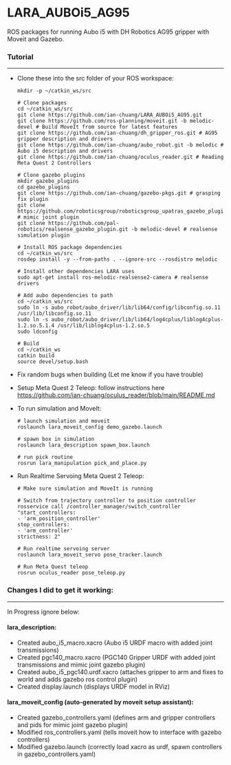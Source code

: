 # LARA_AUBOi5_AG95

ROS packages for running Aubo i5 with DH Robotics AG95 gripper with Moveit and Gazebo.

### Tutorial
---

* Clone these into the src folder of your ROS workspace:

  ```
  mkdir -p ~/catkin_ws/src
  
  # Clone packages
  cd ~/catkin_ws/src
  git clone https://github.com/ian-chuang/LARA_AUBOi5_AG95.git 
  git clone https://github.com/ros-planning/moveit.git -b melodic-devel # Build MoveIt from source for latest features
  git clone https://github.com/ian-chuang/dh_gripper_ros.git # AG95 gripper description and drivers
  git clone https://github.com/ian-chuang/aubo_robot.git -b melodic # Aubo i5 description and drivers
  git clone https://github.com/ian-chuang/oculus_reader.git # Reading Meta Quest 2 Controllers
  
  # Clone gazebo plugins
  mkdir gazebo_plugins
  cd gazebo_plugins
  git clone https://github.com/ian-chuang/gazebo-pkgs.git # grasping fix plugin
  git clone https://github.com/roboticsgroup/roboticsgroup_upatras_gazebo_plugins.git # mimic joint plugin
  git clone https://github.com/pal-robotics/realsense_gazebo_plugin.git -b melodic-devel # realsense simulation plugin
  
  # Install ROS package dependencies
  cd ~/catkin_ws/src
  rosdep install -y --from-paths . --ignore-src --rosdistro melodic
  
  # Install other dependencies LARA uses
  sudo apt-get install ros-melodic-realsense2-camera # realsense drivers
  
  # Add aubo dependencies to path
  cd ~/catkin_ws/src
  sudo ln -s aubo_robot/aubo_driver/lib/lib64/config/libconfig.so.11 /usr/lib/libconfig.so.11
  sudo ln -s aubo_robot/aubo_driver/lib/lib64/log4cplus/liblog4cplus-1.2.so.5.1.4 /usr/lib/liblog4cplus-1.2.so.5
  sudo ldconfig
  
  # Build
  cd ~/catkin_ws
  catkin build
  source devel/setup.bash
  ```
  
* Fix random bugs when building (Let me know if you have trouble)

* Setup Meta Quest 2 Teleop: follow instructions here https://github.com/ian-chuang/oculus_reader/blob/main/README.md

* To run simulation and MoveIt:

  ```
  # launch simulation and moveit 
  roslaunch lara_moveit_config demo_gazebo.launch
  
  # spawn box in simulation
  roslaunch lara_description spawn_box.launch
  
  # run pick routine
  rosrun lara_manipulation pick_and_place.py
  ```
  
* Run Realtime Servoing Meta Quest 2 Teleop:
  
  ```
  # Make sure simulation and MoveIt is running
  
  # Switch from trajectory controller to position controller
  rosservice call /controller_manager/switch_controller "start_controllers:
  - 'arm_position_controller'
  stop_controllers:
  - 'arm_controller'
  strictness: 2"
  
  # Run realtime servoing server
  roslaunch lara_moveit_servo pose_tracker.launch
  
  # Run Meta Quest teleop
  rosrun oculus_reader pose_teleop.py
  ```
  
### Changes I did to get it working:
---

In Progress ignore below:

#### lara_description:
* Created aubo_i5_macro.xacro (Aubo i5 URDF macro with added joint transmissions)
* Created pgc140_macro.xacro (PGC140 Gripper URDF with added joint transmissions and mimic joint gazebo plugin)
* Created aubo_i5_pgc140.urdf.xacro (attaches gripper to arm and fixes to world and adds gazebo ros control plugin)
* Created display.launch (displays URDF model in RViz)

#### lara_moveit_config (auto-generated by moveit setup assistant):
* Created gazebo_controllers.yaml (defines arm and gripper controllers and pids for mimic joint gazebo plugin)
* Modified ros_controllers.yaml (tells moveit how to interface with gazebo controllers)
* Modified gazebo.launch (correctly load xacro as urdf, spawn controllers in gazebo_controllers.yaml)
